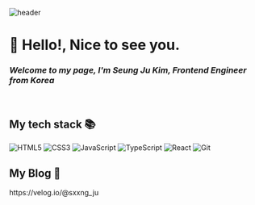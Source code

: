 ![header](https://capsule-render.vercel.app/api?type=waving&color=E3826C&height=250&section=header&text=SeungJu%20Kim&fontSize=40&animation=fadeIn&fontAlignY=38&desc=%20&descAlignY=62&descAlign=62)


<h1>🤗 Hello!, Nice to see you.</h1>

<p>
  <em>
    <h3>
    Welcome to my page, I'm Seung Ju Kim, Frontend Engineer from Korea
    </h3>
  </em>
</p>

<br />
<h2> My tech stack 📚 </h2>

![HTML5](https://img.shields.io/badge/-HTML5-F05032?style=for-the-badge&logo=html5&logoColor=ffffff)
![CSS3](https://img.shields.io/badge/-CSS3-007ACC?style=for-the-badge&logo=css3)
![JavaScript](https://img.shields.io/badge/-JavaScript-%23F7DF1C?style=for-the-badge&logo=javascript&logoColor=000000&labelColor=%23F7DF1C&color=%23FFCE5A)
![TypeScript](https://img.shields.io/badge/-TypeScript-%23F7DF1C?style=for-the-badge&logo=typescript&logoColor=000000&labelColor=blue&color=blue)
![React](https://img.shields.io/badge/-React-222222?style=for-the-badge&logo=react)
![Git](https://img.shields.io/badge/-Git-F05032?style=for-the-badge&logo=git&logoColor=ffffff)

<h2> My Blog 📖 </h2>
https://velog.io/@sxxng_ju
